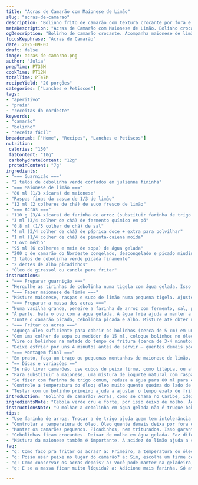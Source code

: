 ```yaml
---
title: "Acras de Camarão com Maionese de Limão"
slug: "acras-de-camarao"
description: "Bolinho frito de camarão com textura crocante por fora e macia por dentro, acompanhado por maionese cítrica ao toque de limão. Massa temperada com páprica doce, pitada de pimenta caiena que dá aquele calorzinho na medida, e cebolinha fresca para frescor. Técnica envolve misturar ingredientes secos antes dos molhados pra evitar grumos, fritura na temperatura certa pra dourar sem absorver óleo, e maionese que equilibra com acidez. Um petisco que exige atenção nos sinais: bolinhos com cor de caramelo e casquinha firme, maionese lisa e cremosa com toque perfumado do limão. Receita prática, com substituição da farinha comum por farinha de arroz pra opção sem glúten e uso de camarões brasileiros."
metaDescription: "Acras de Camarão com Maionese de Limão. Bolinho crocante com sabor intenso e frescor. Uma experiência afro-caribenha com toque brasileiro."
ogDescription: "Bolinho de camarão crocante. Acompanha maionese de limão. Petisco que combina texturas e sabores inigualáveis com aroma incrível."
focusKeyphrase: "Acras de Camarão"
date: 2025-09-03
draft: false
image: acras-de-camarao.png
author: "Julia"
prepTime: PT35M
cookTime: PT12M
totalTime: PT47M
recipeYield: "20 porções"
categories: ["Lanches e Petiscos"]
tags:
- "aperitivo"
- "praia"
- "receitas do nordeste"
keywords:
- "camarão"
- "bolinho"
- "receita fácil"
breadcrumb: ["Home", "Recipes", "Lanches e Petiscos"]
nutrition: 
 calories: "150"
 fatContent: "10g"
 carbohydrateContent: "12g"
 proteinContent: "7g"
ingredients:
- "=== Guarnição ==="
- "2 talos de cebolinha verde cortados em julienne fininha"
- "=== Maionese de limão ==="
- "80 ml (1/3 xícara) de maionese"
- "Raspas finas da casca de 1/3 de limão"
- "12 ml (2 colheres de chá) de suco fresco de limão"
- "=== Acras ==="
- "110 g (3/4 xícara) de farinha de arroz (substituir farinha de trigo para versão sem glúten)"
- "3 ml (3/4 colher de chá) de fermento químico em pó"
- "0,8 ml (1/5 colher de chá) de sal"
- "4 ml (3/4 colher de chá) de páprica doce + extra para polvilhar"
- "1 ml (1/4 colher de chá) de pimenta-caiena moída"
- "1 ovo médio"
- "95 ml (6 colheres e meia de sopa) de água gelada"
- "200 g de camarão do Nordeste congelado, descongelado e picado miudinho"
- "2 talos de cebolinha verde picada finamente"
- "2 dentes de alho picadinhos"
- "Óleo de girassol ou canola para fritar"
instructions:
- "=== Preparar guarnição ==="
- "Mergulhe as tirinhas de cebolinha numa tigela com água gelada. Isso faz com que fiquem crocantes e menos ardidas. Após 25 minutos, escorra bem e seque com pano limpo. O choque térmico mantém a cor vibrante e o sabor suave. Reserve."
- "=== Fazer maionese de limão ==="
- "Misture maionese, raspas e suco de limão numa pequena tigela. Ajuste o limão ao seu gosto - às vezes prefiro mais ácido pra cortar a gordura da maionese. Leve à geladeira até a hora de servir; o frio faz a maionese ficar mais firme e os sabores se integrarem bem."
- "=== Preparar a massa dos acras ==="
- "Numa vasilha grande, peneire a farinha de arroz com fermento, sal, páprica e pimenta-caiena. Assim evita grumos e distribui o fermento de forma uniforme - passo que muita gente esquece e acaba com bolinhas duras na massa."
- "À parte, bata o ovo com a água gelada. A água fria ajuda a manter a massa leve e a fritura mais crocante. Combine os líquidos aos ingredientes secos, mexendo suavemente, sem bater demais para não ativar o glúten (quando usar farinha de trigo) e deixar denso."
- "Junte o camarão picado, cebolinha picada e alho. Misture até obter uma massa homogênea, mas não líquida demais. A textura deve ser cremosa, como um purê grosso — testei várias quantidades de água, e essa é a que dá bolinhos que ficam crocantes por fora e macios por dentro."
- "=== Fritar os acras ==="
- "Aqueça óleo suficiente para cobrir os bolinhos (cerca de 5 cm) em uma panela ou fritadeira a 175-180 °C. Importante conferir temperatura com termômetro ou picando um pedacinho da massa: se subir rápido e borbulhar sem queimar, está no ponto. Se soltar fumaça, abaixe o fogo para não queimar e deixar cru por dentro."
- "Com uma colher de sopa ou medidor de 15 ml, coloque bolinhos no óleo quente com cuidado para não respingar. Frite aos poucos, sem lotar a panela, para manter o calor do óleo."
- "Vire os bolinhos na metade do tempo de fritura (cerca de 3-4 minutos no total). Quando ganhar cor dourada-âmbar e a casquinha estiver firme, retire com escumadeira e escorra em papel absorvente."
- "Deixe esfriar por uns 4 minutos antes de servir — quentes demais podem queimar a boca, mas muito frios perdem a crocância e o sabor vibrante."
- "=== Montagem final ==="
- "Em prato, faça um traço ou pequenas montanhas de maionese de limão. Disponha os acras ao lado ou por cima. Finalize com as tirinhas de cebolinha mornas/crisp que estavam de molho e salpique páprica para cor. Esse contraste de texturas e cores traz visual e sabor interessantes, embora simples."
- "== Dicas e variações =="
- "Se não tiver camarões, use cubos de peixe firme, como tilápia, ou até mesmo pedaços pequenos de frango cozido e temperado."
- "Para substituir a maionese, uma mistura de iogurte natural com raspas e suco de limão funciona, com menos gordura, mas bem saborosa e refrescante. Uma colher de chá de mostarda dijon ajuda a estabilizar esse molho."
- "Se fizer com farinha de trigo comum, reduza a água para 80 ml para evitar massa pesada."
- "Controle a temperatura do óleo; óleo muito quente queima do lado de fora e deixa cru por dentro, óleo frio encharca e deixa gordura demais."
- "Testar com um bolinho primeiro ajuda a ajustar o tempo exato de fritura na sua panela."
introduction: "Bolinho de camarão? Acras, como se chama no Caribe, ideia que veio pra ficar. Sempre tropecei na fritura — crocância tão importante, sabor equilibrado nem sempre acontecia. Massa grudenta, camarão resecado. Aprendizado? Massa mole, água gelada, pouca mistura. Camarão só picadinho, não triturado demais, senão vira pasta demais. Páprica dá aquele tom agradável e um toque defumado que minha avó adoraria. Maior segredo: controlar o óleo, não deixar ferver, sempre ouvir o fritar e observar a coloração dourada. Maionese de limão, fresca, ácida, corta o óleo da fritura e traz leveza, então não elimina nada, só equilibra tudo. Cebolinhas de molho ficam crocantes e não amargas, contraste na textura que adoro. Faz até na hora do jogo, petisco criativo. Um thriller de texturas e sabores com alma, praticidade e um toque de Brasil no meio de ingredientes caribenhos."
ingredientsNote: "Cebola verde cru é forte, por isso deixo de molho. Água gelada na massa é truque para acionar o fermento e não deixar a massa dura. Fermento a pó, não bicarbonato — testo sempre o que rende melhor a leveza. Páprica substitui cominho que já usei, mas acho que páprica é mais suave, beijo defumado quase invisível. Camarões do Nordeste, congelados, permitem praticidade, mas cozinhar rápido já evita que fiquem emborrachados. Se quiser mais crocância, algo que me salvaria: farinha de arroz no lugar da farinha de trigo, reduz glutênio e deixa mais leve. Tudo bem pra intolerantes — sempre bom pensar nisso. Óleo de girassol é neutro, não compete com os sabores. Maionese de limão pode ter mais limão a gosto, melhor aos poucos, pra não matar a harmonia. Substitutos? Use iogurte para toque mais leve, ou creme azedo se tiver em casa. O toque das raspas de limão vai na textura, sabor e aroma - não joga fora!"
instructionsNote: "O molhar a cebolinha em água gelada não é truque bobo, mantém o croc que dá alma ao prato. Fazer a mistura seca primeiro garante não embolar o fermento. Água gelada evita massa pesada e bolinhos pesados na fritura. Misturar delicadamente; massa batida vira bolinho de araruta — duro e de gosto estranho. Óleo na temperatura certa é ouro, precisa reaquecer entre as fornadas, senão perde a crocância. Fritar na temperatura errada multiplica óleo no bolinho, fica pesado; muito quente, gera cheiro pesado. Virar no tempo certo evita que um lado queime. Depois, escorrer em papel absorvente evita óleo em excesso, que ameaça o sabor. O descanso de 4-5 minutos antes de servir estabiliza a textura e evita queimadura. No prato, espalhar maionese primeiro é truque pra evitar acras grudando no prato e acrescenta sabor a cada mordida. Finalizar com cebolinhas overs mais picantes, frescas, cria textura contrastante que nosso paladar agradece. Polvilhar páprica num toque final é visual e aroma - não é só enfeite."
tips:
- "Use farinha de arroz. Trocar a de trigo ajuda quem tem intolerância. Ajuste a água pra não ficar pesada. Massas muito grudentas vão queimar, textura afeta a crocância."
- "Controlar a temperatura do óleo. Óleo quente demais deixa por fora queimado e cru por dentro. Fria a 175-180 °C, faço teste com gota da massa. Se borbulhar é sinal."
- "Manter os camarões pequenos. Picadinhos, nem triturados. Isso garante que fiquem suculentos, evitando a borracha. Bolinhos ficam leves com a massa bem misturada, mas sem exageros."
- "Cebolinhas ficam crocantes. Deixar de molho em água gelada. Faz diferença. Eu juro que parece fresquinho. E ainda corta um pouco do amargor. Fácil e útil."
- "Mistura da maionese também é importante. A acidez do limão ajuda a cortar a gordura. Melhora o conjunto. Ajuste no limão, até três colheres pode ser necessário. Cuidado. Balancear sabores."
faq:
- "q: Como faço pra fritar os acras? a: Primeiro, a temperatura do óleo é fundamental. Alta e ainda assim bem quente. Se não souber fritar, comece com um bolinho. Ajuste o tempo."
- "q: Posso usar peixe no lugar do camarão? a: Sim, escolha um firme como a tilápia ou até frango. O importante é garantir a textura mesmo. Pico bem pequenininho."
- "q: Como conservar os acras depois? a: Você pode manter na geladeira, ajuda a preservar. Outra opção é congelar antes de fritar, demora mas vale. Ou comer tudo logo."
- "q: E se a massa ficar muito líquida? a: Adicione mais farinha. Só atenção, mais um pouco. A consistência é chave. Senão, fritura difícil, um desastre. Testa primeiro."

---
```

